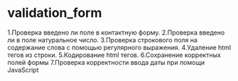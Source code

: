 # validation_form
1.Проверка введено ли поле в контактную форму.
2.Проверка введено ли в поле натуральное число.
3.Проверка строкового поля на содержание слова с помощью регулярного выражения.
4.Удаление html тегов из строки.
5.Кодирование html тегов.
6.Сохранение корректных полей формы
7.Проверка корректности ввода даты при помощи JavaScript

